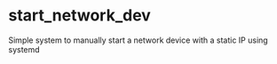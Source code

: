 # start_network_dev
Simple system to manually start a network device with a static IP using systemd
